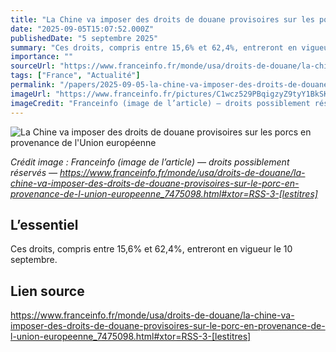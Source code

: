 ```yaml
---
title: "La Chine va imposer des droits de douane provisoires sur les porcs en provenance de l'Union européenne"
date: "2025-09-05T15:07:52.000Z"
publishedDate: "5 septembre 2025"
summary: "Ces droits, compris entre 15,6% et 62,4%, entreront en vigueur le 10 septembre."
importance: ""
sourceUrl: "https://www.franceinfo.fr/monde/usa/droits-de-douane/la-chine-va-imposer-des-droits-de-douane-provisoires-sur-le-porc-en-provenance-de-l-union-europeenne_7475098.html#xtor=RSS-3-[lestitres]"
tags: ["France", "Actualité"]
permalink: "/papers/2025-09-05-la-chine-va-imposer-des-droits-de-douane-provisoires-sur-les-porcs-en-provenance-de-lunion-europeenne"
imageUrl: "https://www.franceinfo.fr/pictures/C1wcz529PBqigzyZ9tyY1BkSKjY/0x53:1024x629/1500x843/2025/09/05/080-hl-mthomasset-1817473-68bafa6f2df88959800335.jpg"
imageCredit: "Franceinfo (image de l’article) — droits possiblement réservés — https://www.franceinfo.fr/monde/usa/droits-de-douane/la-chine-va-imposer-des-droits-de-douane-provisoires-sur-le-porc-en-provenance-de-l-union-europeenne_7475098.html#xtor=RSS-3-[lestitres]"
---
```


![La Chine va imposer des droits de douane provisoires sur les porcs en provenance de l'Union européenne](https://www.franceinfo.fr/pictures/C1wcz529PBqigzyZ9tyY1BkSKjY/0x53:1024x629/1500x843/2025/09/05/080-hl-mthomasset-1817473-68bafa6f2df88959800335.jpg)

*Crédit image : Franceinfo (image de l’article) — droits possiblement réservés — https://www.franceinfo.fr/monde/usa/droits-de-douane/la-chine-va-imposer-des-droits-de-douane-provisoires-sur-le-porc-en-provenance-de-l-union-europeenne_7475098.html#xtor=RSS-3-[lestitres]*

## L’essentiel

Ces droits, compris entre 15,6% et 62,4%, entreront en vigueur le 10 septembre.

## Lien source

https://www.franceinfo.fr/monde/usa/droits-de-douane/la-chine-va-imposer-des-droits-de-douane-provisoires-sur-le-porc-en-provenance-de-l-union-europeenne_7475098.html#xtor=RSS-3-[lestitres]
